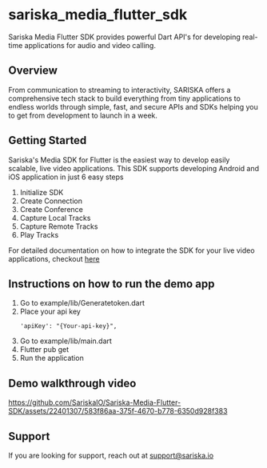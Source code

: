 # sariska_media_flutter_sdk

Sariska Media Flutter SDK provides powerful Dart API's for developing real-time applications for audio and video calling.

## Overview

From communication to streaming to interactivity, SARISKA offers a comprehensive tech stack to build everything from tiny applications to endless worlds through simple, fast, and secure APIs and SDKs helping you to get from development to launch in a week.

## Getting Started

Sariska's Media SDK for Flutter is the easiest way to develop easily scalable,  live video applications. This SDK supports developing Android and iOS application in just 6 easy steps

1. Initialize SDK
2. Create Connection
3. Create Conference
4. Capture Local Tracks
5. Capture Remote Tracks
6. Play Tracks

For detailed documentation on how to integrate the SDK for your live video applications, checkout [here](https://docs.sariska.io/media/development/dart)

## Instructions on how to run the demo app

1. Go to example/lib/Generatetoken.dart
2. Place your api key
   ```
   'apiKey': "{Your-api-key}",
   ```
3. Go to example/lib/main.dart
5. Flutter pub get
6. Run the application

## Demo walkthrough video

https://github.com/SariskaIO/Sariska-Media-Flutter-SDK/assets/22401307/583f86aa-375f-4670-b778-6350d928f383


## Support 
If you are looking for support, reach out at [support@sariska.io](support@sariska.io)




